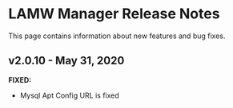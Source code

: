 # LAMW Manager Release Notes
This page contains information about new features and bug fixes.

v2.0.10 - May 31, 2020
---
<p>
	<strong>FIXED:</strong>
	<ul>
		<li>Mysql Apt Config URL is fixed</li>
	</ul>
</p>